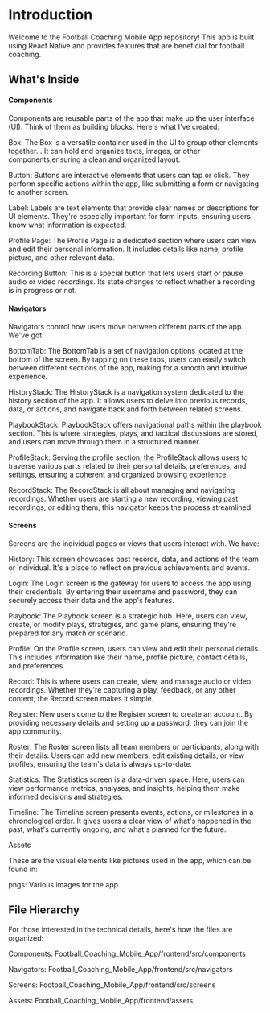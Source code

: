 # Introduction

Welcome to the Football Coaching Mobile App repository! This app is built using React Native and provides features that are beneficial for football coaching.

## What's Inside

#### Components

Components are reusable parts of the app that make up the user interface (UI). Think of them as building blocks. Here's what I've created:

Box: The Box is a versatile container used in the UI to group other elements together. . It can hold and organize texts, images, or other components,ensuring a clean and organized layout.

Button: Buttons are interactive elements that users can tap or click. They perform specific actions within the app, like submitting a form or navigating to another screen.

Label: Labels are text elements that provide clear names or descriptions for UI elements. They're especially important for form inputs, ensuring users know what information is expected.

Profile Page: The Profile Page is a dedicated section where users can view and edit their personal information. It includes details like name, profile picture, and other relevant data.

Recording Button: This is a special button that lets users start or pause audio or video recordings. Its state changes to reflect whether a recording is in progress or not.

#### Navigators

Navigators control how users move between different parts of the app. We've got:

BottomTab: The BottomTab is a set of navigation options located at the bottom of the screen. By tapping on these tabs, users can easily switch between different sections of the app, making for a smooth and intuitive experience.

HistoryStack: The HistoryStack is a navigation system dedicated to the history section of the app. It allows users to delve into previous records, data, or actions, and navigate back and forth between related screens.

PlaybookStack: PlaybookStack offers navigational paths within the playbook section. This is where strategies, plays, and tactical discussions are stored, and users can move through them in a structured manner.

ProfileStack: Serving the profile section, the ProfileStack allows users to traverse various parts related to their personal details, preferences, and settings, ensuring a coherent and organized browsing experience.

RecordStack: The RecordStack is all about managing and navigating recordings. Whether users are starting a new recording, viewing past recordings, or editing them, this navigator keeps the process streamlined.

#### Screens

Screens are the individual pages or views that users interact with. We have:

History: This screen showcases past records, data, and actions of the team or individual. It's a place to reflect on previous achievements and events.

Login: The Login screen is the gateway for users to access the app using their credentials. By entering their username and password, they can securely access their data and the app's features.

Playbook: The Playbook screen is a strategic hub. Here, users can view, create, or modify plays, strategies, and game plans, ensuring they're prepared for any match or scenario.

Profile: On the Profile screen, users can view and edit their personal details. This includes information like their name, profile picture, contact details, and preferences.

Record: This is where users can create, view, and manage audio or video recordings. Whether they're capturing a play, feedback, or any other content, the Record screen makes it simple.

Register: New users come to the Register screen to create an account. By providing necessary details and setting up a password, they can join the app community.

Roster: The Roster screen lists all team members or participants, along with their details. Users can add new members, edit existing details, or view profiles, ensuring the team's data is always up-to-date.

Statistics: The Statistics screen is a data-driven space. Here, users can view performance metrics, analyses, and insights, helping them make informed decisions and strategies.

Timeline: The Timeline screen presents events, actions, or milestones in a chronological order. It gives users a clear view of what's happened in the past, what's currently ongoing, and what's planned for the future.

Assets

These are the visual elements like pictures used in the app, which can be found in:

pngs: Various images for the app.

## File Hierarchy

For those interested in the technical details, here's how the files are organized:


Components: Football_Coaching_Mobile_App/frontend/src/components

Navigators: Football_Coaching_Mobile_App/frontend/src/navigators

Screens: Football_Coaching_Mobile_App/frontend/src/screens

Assets: Football_Coaching_Mobile_App/frontend/assets



